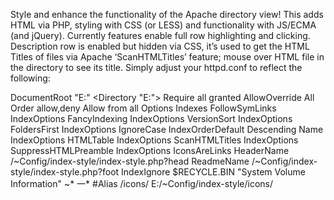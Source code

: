 Style and enhance the functionality of the Apache directory view!  This adds HTML via PHP, styling with CSS (or LESS) and functionality with JS/ECMA (and jQuery).  Currently features enable full row highlighting and clicking.  Description row is enabled but hidden via CSS, it’s used to get the HTML Titles of files via Apache ‘ScanHTMLTitles’ feature; mouse over HTML file in the directory to see its title.  Simply adjust your httpd.conf to reflect the following:

DocumentRoot "E:"
<Directory "E:">
	Require all granted
	AllowOverride All
	Order allow,deny
	Allow from all
	<IfModule mod_autoindex.c>
		Options Indexes FollowSymLinks
		IndexOptions FancyIndexing
		IndexOptions VersionSort
		IndexOptions FoldersFirst
		IndexOptions IgnoreCase
		IndexOrderDefault Descending Name
		IndexOptions HTMLTable
		IndexOptions ScanHTMLTitles
		IndexOptions SuppressHTMLPreamble
		IndexOptions IconsAreLinks
		HeaderName /~Config/index-style/index-style.php?head
		ReadmeName /~Config/index-style/index-style.php?foot
		IndexIgnore $RECYCLE.BIN "System Volume Information" ~* 一*
	</ifModule>
</Directory>
#Alias /icons/ E:/~Config/index-style/icons/
